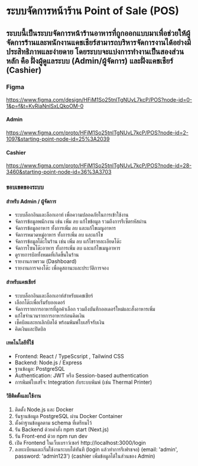 # ระบบจัดการหน้าร้าน Point of Sale (POS) 
## ระบบนี้เป็นระบบจัดการหน้าร้านอาหารที่ถูกออกแบบมาเพื่อช่วยให้ผู้จัดการร้านและพนักงานแคชเชียร์สามารถบริหารจัดการงานได้อย่างมีประสิทธิภาพและง่ายดาย โดยระบบจะแบ่งการทำงานเป็นสองส่วนหลัก คือ ฝั่งผู้ดูแลระบบ (Admin/ผู้จัดการ) และฝั่งแคชเชียร์ (Cashier)

### Figma
https://www.figma.com/design/HFiM1So25tnlTgNUvL7kcP/POS?node-id=0-1&p=f&t=KvRiaNnlSxLQkoOM-0

#### Admin
https://www.figma.com/proto/HFiM1So25tnlTgNUvL7kcP/POS?node-id=2-1097&starting-point-node-id=25%3A2039
#### Cashier
https://www.figma.com/proto/HFiM1So25tnlTgNUvL7kcP/POS?node-id=28-3460&starting-point-node-id=36%3A3703


### ขอบเขตของระบบ
#### สำหรับ Admin / ผู้จัดการ
- ระบบล็อกอินและล็อกเอาท์ เพื่อความปลอดภัยในการเข้าใช้งาน
- จัดการข้อมูลพนักงาน เช่น เพิ่ม ลบ แก้ไขข้อมูล รวมถึงการรีเซ็ตรหัสผ่าน
- จัดการข้อมูลอาหาร ทั้งการเพิ่ม ลบ และแก้ไขเมนูอาหาร
- จัดการหมวดหมู่อาหาร ทั้งการเพิ่ม ลบ และแก้ไข
- จัดการข้อมูลโต๊ะในร้าน เช่น เพิ่ม ลบ แก้ไขรายละเอียดโต๊ะ
- จัดการโซนโต๊ะอาหาร ทั้งการเพิ่ม ลบ และแก้ไขเมนูอาหาร
- ดูรายการบิลทั้งหมดที่เกิดขึ้นในร้าน
- รายงานภาพรวม (Dashboard) 
- รายงานการจองโต๊ะ เพื่อดูสถานะและประวัติการจอง


#### สำหรับแคชเชียร์
- ระบบล็อกอินและล็อกเอาท์สำหรับแคชเชียร์
- เลือกโต๊ะเพื่อเริ่มรับออเดอร์
- จัดการรายการอาหารที่ลูกค้าเลือก รวมถึงบันทึกออเดอร์ใหม่และสั่งอาหารเพิ่ม
- แก้ไขจำนวนรายการอาหารก่อนคิดเงิน
- เช็คบิลและยกเลิกบิลได้ พร้อมพิมพ์ใบเสร็จรับเงิน
- คิดเงินและปิดบิล

#### เทคโนโลยีที่ใช้ 
- Frontend: React / TypeScsript , Tailwind CSS
- Backend: Node.js / Express
- ฐานข้อมูล: PostgreSQL
- Authentication: JWT หรือ Session-based authentication
- การพิมพ์ใบเสร็จ: Integration กับระบบพิมพ์ (เช่น Thermal Printer)

#### วิธีติดตั้งและใช้งาน
1. ติดตั้ง Node.js และ Docker
2. รันฐานข้อมูล PostgreSQL ผ่าน Docker Container
3. ตั้งค่าฐานข้อมูลตาม schema ที่เตรียมไว้
4. รัน Backend ด้วยคำสั่ง npm start (Next.js) 
5. รัน Front-end ด้วย npm run dev
6. เปิด Frontend ในเว็บเบราว์เซอร์ http://localhost:3000/login 
7. ลงทะเบียนและเริ่มใช้งานระบบได้ทันที (login แล้วทำการรีเฟรชจอ) (email: 'admin', password: 'admin123') (cashier เพิ่มข้อมูลได้ในส่วนของ Admin) 
